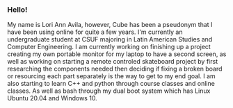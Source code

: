 ### Hello!
My name is Lori Ann Avila, however, Cube has been a pseudonym that I have been using online for quite a few years.
I'm currently an undergraduate student at CSUF majoring in Latin American Studies and Computer Engineering.
I am currently working on finishing up a project creating my own portable monitor for my laptop to have a second screen, 
  as well as working on starting a remote controled skateboard project by first researching the components needed then deciding if 
  fixing a broken board or resourcing each part separately is the way to get to my end goal.
I am also starting to learn C++ and python through course classes and online classes. As well as bash through my dual boot system which has Linux Ubuntu 20.04 and
  Windows 10.


